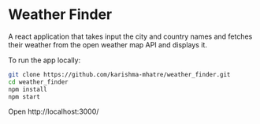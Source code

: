 # Weather Finder

A react application that takes input the city and country names and fetches their weather from the open weather map API and displays it.


To run the app locally:

```bash
git clone https://github.com/karishma-mhatre/weather_finder.git
cd weather_finder
npm install
npm start
```

Open http://localhost:3000/
